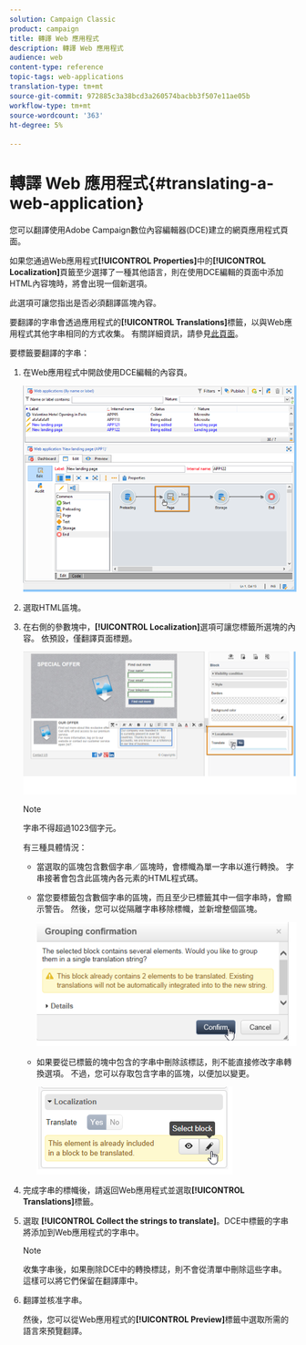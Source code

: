 ```yaml
---
solution: Campaign Classic
product: campaign
title: 轉譯 Web 應用程式
description: 轉譯 Web 應用程式
audience: web
content-type: reference
topic-tags: web-applications
translation-type: tm+mt
source-git-commit: 972885c3a38bcd3a260574bacbb3f507e11ae05b
workflow-type: tm+mt
source-wordcount: '363'
ht-degree: 5%

---
```



# 轉譯 Web 應用程式{#translating-a-web-application}

您可以翻譯使用Adobe Campaign數位內容編輯器(DCE)建立的網頁應用程式頁面。

如果您通過Web應用程式&#x200B;**[!UICONTROL Properties]**&#x200B;中的&#x200B;**[!UICONTROL Localization]**&#x200B;頁籤至少選擇了一種其他語言，則在使用DCE編輯的頁面中添加HTML內容塊時，將會出現一個新選項。

此選項可讓您指出是否必須翻譯區塊內容。

要翻譯的字串會透過應用程式的&#x200B;**[!UICONTROL Translations]**&#x200B;標籤，以與Web應用程式其他字串相同的方式收集。 有關詳細資訊，請參見[此頁面](../../web/using/translating-a-web-form.md)。

要標籤要翻譯的字串：

1. 在Web應用程式中開啟使用DCE編輯的內容頁。

   ![](assets/dce_translation_3.png)

1. 選取HTML區塊。
1. 在右側的參數塊中，**[!UICONTROL Localization]**&#x200B;選項可讓您標籤所選塊的內容。 依預設，僅翻譯頁面標題。

   ![](assets/dce_translation_1.png)

   >[!NOTE]
   >
   >字串不得超過1023個字元。

   有三種具體情況：

   * 當選取的區塊包含數個字串／區塊時，會標幟為單一字串以進行轉換。 字串接著會包含此區塊內各元素的HTML程式碼。
   * 當您要標籤包含數個字串的區塊，而且至少已標籤其中一個字串時，會顯示警告。 然後，您可以從隔離字串移除標幟，並新增整個區塊。

      ![](assets/dce_translation_4.png)

   * 如果要從已標籤的塊中包含的字串中刪除該標誌，則不能直接修改字串轉換選項。 不過，您可以存取包含字串的區塊，以便加以變更。

      ![](assets/dce_translation_2.png)

1. 完成字串的標幟後，請返回Web應用程式並選取&#x200B;**[!UICONTROL Translations]**&#x200B;標籤。
1. 選取 **[!UICONTROL Collect the strings to translate]**。DCE中標籤的字串將添加到Web應用程式的字串中。

   >[!NOTE]
   >
   >收集字串後，如果刪除DCE中的轉換標誌，則不會從清單中刪除這些字串。 這樣可以將它們保留在翻譯庫中。

1. 翻譯並核准字串。

   然後，您可以從Web應用程式的&#x200B;**[!UICONTROL Preview]**&#x200B;標籤中選取所需的語言來預覽翻譯。

